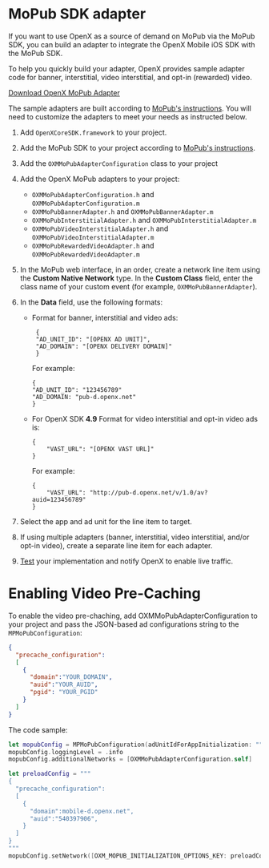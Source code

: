 MoPub SDK adapter
=================

If you want to use OpenX as a source of demand on MoPub via the MoPub
SDK, you can build an adapter to integrate the OpenX Mobile iOS SDK with
the MoPub SDK.

To help you quickly build your adapter, OpenX provides sample adapter
code for banner, interstitial, video interstitial, and opt-in (rewarded)
video.

[Download OpenX MoPub Adapter](https://ssl-i.cdn.openx.com/sdks/release-4.10.0/OpenX_Mobile_SDK_iOS_MoPub_Adapter_Demo_4.10.0.zip)

 The sample adapters are built according to [MoPub's instructions](https://www.mopub.com/resources/docs/mopub-network-mediation/writing-custom-events-for-non-supported-networks-ios/).
You will need to customize the adapters to meet your needs as instructed
below.

1. Add `OpenXCoreSDK.framework` to your project.
2. Add the MoPub SDK to your project according to [MoPub's instructions](https://www.mopub.com/resources/docs/ios-sdk-integration/ios-getting-started/).
3. Add the `OXMMoPubAdapterConfiguration` class to your project
3. Add the OpenX MoPub adapters to your project:
    -   `OXMMoPubAdapterConfiguration.h` and `OXMMoPubAdapterConfiguration.m`
    -   `OXMMoPubBannerAdapter.h` and `OXMMoPubBannerAdapter.m`
    -   `OXMMoPubInterstitialAdapter.h` and `OXMMoPubInterstitialAdapter.m`
    -   `OXMMoPubVideoInterstitialAdapter.h` and `OXMMoPubVideoInterstitialAdapter.m`
    -   `OXMMoPubRewardedVideoAdapter.h` and `OXMMoPubRewardedVideoAdapter.m`
4. In the MoPub web interface, in an order, create a network line item using the **Custom Native Network** type. In the **Custom Class** field, enter the class name of your custom event (for example, `OXMMoPubBannerAdapter`).
5. In the **Data** field, use the following formats:

    -   Format for banner, interstitial and video ads:

        ```
         {
         "AD_UNIT_ID": "[OPENX AD UNIT]",
         "AD_DOMAIN": "[OPENX DELIVERY DOMAIN]"
         }           
        ```

        For example:

        ```
        {
        "AD_UNIT_ID": "123456789"
        "AD_DOMAIN: "pub-d.openx.net"
        }           
        ```
    -   For OpenX SDK **4.9** Format for video interstitial and opt-in video ads is:

        ```
        {
            "VAST_URL": "[OPENX VAST URL]"
        }
        ```

        For example:

        ```
        {
            "VAST_URL": "http://pub-d.openx.net/v/1.0/av?auid=123456789"
        }
        ```

6. Select the app and ad unit for the line item to target.
7. If using multiple adapters (banner, interstitial, video interstitial, and/or opt-in video), create a separate line item for each adapter.
8. [Test](ios-sdk-self-test.md) your implementation and notify OpenX to enable live traffic.


Enabling Video Pre-Caching
========
To enable the video pre-chaching, add OXMMoPubAdapterConfiguration to your project and pass the JSON-based ad configurations string to the `MPMoPubConfiguration`:

```json
{
  "precache_configuration":
  [
    {
      "domain":"YOUR_DOMAIN",
      "auid":"YOUR_AUID",
      "pgid": "YOUR_PGID"
    }
  ]
}
```

The code sample:

``` swift
let mopubConfig = MPMoPubConfiguration(adUnitIdForAppInitialization: "")
mopubConfig.loggingLevel = .info
mopubConfig.additionalNetworks = [OXMMoPubAdapterConfiguration.self]

let preloadConfig = """
{
  "precache_configuration":
  [
    {
      "domain":mobile-d.openx.net",
      "auid":"540397906",
    }
  ]
}
"""
mopubConfig.setNetwork([OXM_MOPUB_INITIALIZATION_OPTIONS_KEY: preloadConfig], forMediationAdapter: "OXMMoPubAdapterConfiguration")
```
